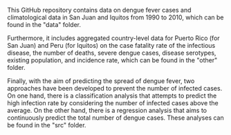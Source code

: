 This GitHub repository contains data on dengue fever cases and climatological data in San Juan and Iquitos from 1990 to 2010, which can be found in the "data" folder.

Furthermore, it includes aggregated country-level data for Puerto Rico (for San Juan) and Peru (for Iquitos) on the case fatality rate of the infectious disease, the number of deaths, severe dengue cases, disease serotypes, existing population, and incidence rate, which can be found in the "other" folder.

Finally, with the aim of predicting the spread of dengue fever, two approaches have been developed to prevent the number of infected cases. On one hand, there is a classification analysis that attempts to predict the high infection rate by considering the number of infected cases above the average.
On the other hand, there is a regression analysis that aims to continuously predict the total number of dengue cases. These analyses can be found in the "src" folder.
